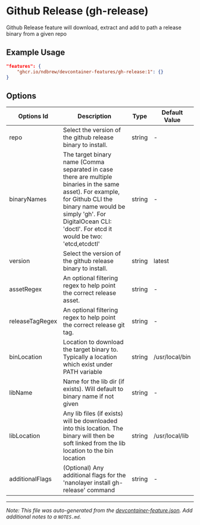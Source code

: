 
# Github Release (gh-release)

Github Release feature will download, extract and add to path a release binary from a given repo

## Example Usage

```json
"features": {
    "ghcr.io/ndbrew/devcontainer-features/gh-release:1": {}
}
```

## Options

| Options Id | Description | Type | Default Value |
|-----|-----|-----|-----|
| repo | Select the version of the github release binary to install. | string | - |
| binaryNames | The target binary name (Comma separated in case there are multiple binaries in the same asset). For example, for Github CLI the binary name would be simply 'gh'. For DigitalOcean CLI: 'doctl'. For etcd it would be two: 'etcd,etcdctl' | string | - |
| version | Select the version of the github release binary to install. | string | latest |
| assetRegex | An optional filtering regex to help point the correct release asset. | string | - |
| releaseTagRegex | An optional filtering regex to help point the correct release git tag. | string | - |
| binLocation | Location to download the target binary to. Typically a location which exist under PATH variable | string | /usr/local/bin |
| libName | Name for the lib dir (if exists). Will default to binary name if not given | string | - |
| libLocation | Any lib files (if exists) will be downloaded into this location. The binary will then be soft linked from the lib location to the bin location | string | /usr/local/lib |
| additionalFlags | (Optional) Any additional flags for the 'nanolayer install gh-release' command  | string | - |



---

_Note: This file was auto-generated from the [devcontainer-feature.json](devcontainer-feature.json).  Add additional notes to a `NOTES.md`._
